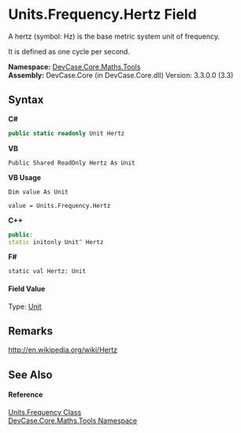 # Units.Frequency.Hertz Field
 

A hertz (symbol: Hz) is the base metric system unit of frequency. 

 It is defined as one cycle per second.

**Namespace:**&nbsp;<a href="N_DevCase_Core_Maths_Tools">DevCase.Core.Maths.Tools</a><br />**Assembly:**&nbsp;DevCase.Core (in DevCase.Core.dll) Version: 3.3.0.0 (3.3)

## Syntax

**C#**<br />
``` C#
public static readonly Unit Hertz
```

**VB**<br />
``` VB
Public Shared ReadOnly Hertz As Unit
```

**VB Usage**<br />
``` VB Usage
Dim value As Unit

value = Units.Frequency.Hertz

```

**C++**<br />
``` C++
public:
static initonly Unit^ Hertz
```

**F#**<br />
``` F#
static val Hertz: Unit
```


#### Field Value
Type: <a href="T_DevCase_Core_Maths_Unit">Unit</a>

## Remarks
<a href="http://en.wikipedia.org/wiki/Hertz" target="_blank">http://en.wikipedia.org/wiki/Hertz</a>

## See Also


#### Reference
<a href="T_DevCase_Core_Maths_Tools_Units_Frequency">Units.Frequency Class</a><br /><a href="N_DevCase_Core_Maths_Tools">DevCase.Core.Maths.Tools Namespace</a><br />